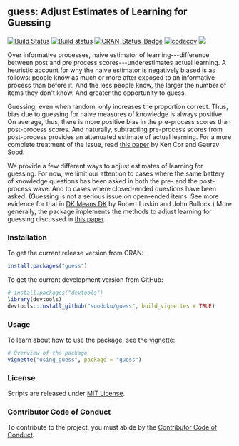 ## guess: Adjust Estimates of Learning for Guessing

[![Build Status](https://travis-ci.org/soodoku/guess.svg?branch=master)](https://travis-ci.org/soodoku/guess)
[![Build status](https://ci.appveyor.com/api/projects/status/ug1n0n8d9589arr5?svg=true)](https://ci.appveyor.com/project/soodoku/guess)
[![CRAN_Status_Badge](http://www.r-pkg.org/badges/version/guess)](https://cran.r-project.org/package=guess)
[![codecov](https://codecov.io/gh/soodoku/guess/branch/master/graph/badge.svg)](https://codecov.io/gh/soodoku/guess)
![](http://cranlogs.r-pkg.org/badges/grand-total/guess)

Over informative processes, naive estimator of learning---difference between post and pre process scores---underestimates actual learning. A heuristic account for why the naive estimator is negatively biased is as follows: people know as much or more after exposed to an informative process than before it. And the less people know, the larger the number of items they don't know. And greater the opportunity to guess. 

Guessing, even when random, only increases the proportion correct. Thus, bias due to guessing for naive measures of knowledge is always positive. On average, thus, there is more positive bias in the pre-process scores than post-process scores. And naturally, subtracting pre-process scores from post-process provides an attenuated estimate of actual learning. For a more complete treatment of the issue, read [this paper](http://gsood.com/research/papers/guess.pdf) by Ken Cor and Gaurav Sood.

We provide a few different ways to adjust estimates of learning for guessing. For now, we limit our attention to cases where the same battery of knowledge questions has been asked in both the pre- and the post-process wave. And to cases where closed-ended questions have been asked. (Guessing is not a serious issue on open-ended items. See more evidence for that in [DK Means DK](http://johnbullock.org/papers/DKs/DK.pdf) by Robert Luskin and John Bullock.)  More generally, the package implements the methods to adjust learning for guessing discussed in [this paper](http://gsood.com/research/papers/guess.pdf).

### Installation

To get the current release version from CRAN: 
```r
install.packages("guess")
```

To get the current development version from GitHub:

```r
# install.packages("devtools")
library(devtools)
devtools::install_github("soodoku/guess", build_vignettes = TRUE)
```

### Usage

To learn about how to use the package, see the [vignette](vignettes/using_guess.Rmd):
```r
# Overview of the package
vignette("using_guess", package = "guess")
```

### License
Scripts are released under [MIT License](https://opensource.org/licenses/MIT).

### Contributor Code of Conduct

To contribute to the project, you must abide by the [Contributor Code of Conduct](http://contributor-covenant.org/version/1/0/0/).